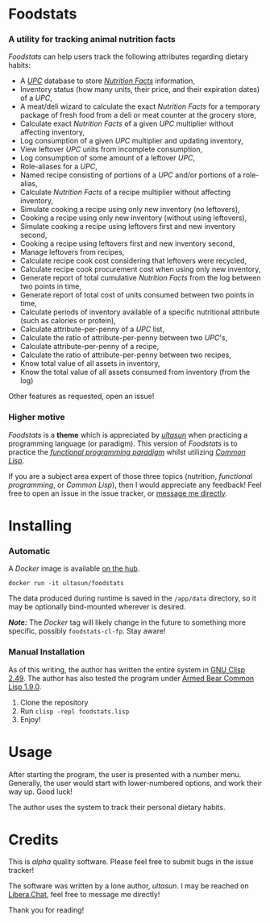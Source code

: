 # Foodstats
### A utility for tracking animal nutrition facts

*Foodstats* can help users track the following attributes regarding dietary habits:
- A [*UPC*](https://en.wikipedia.org/wiki/Universal_Product_Code) database to store [*Nutrition Facts*](https://en.wikipedia.org/wiki/Nutrition_facts_label) information,
- Inventory status (how many units, their price, and their expiration dates) of a *UPC*,
- A meat/deli wizard to calculate the exact *Nutrition Facts* for a temporary package of fresh food from a deli or meat counter at the grocery store,
- Calculate exact *Nutrition Facts* of a given *UPC* multiplier without affecting inventory,
- Log consumption of a given *UPC* multiplier and updating inventory,
- View leftover *UPC* units from incomplete consumption,
- Log consumption of some amount of a leftover *UPC*,
- Role-aliases for a *UPC*,
- Named recipe consisting of portions of a *UPC* and/or portions of a role-alias,
- Calculate *Nutrition Facts* of a recipe multiplier without affecting inventory,
- Simulate cooking a recipe using only new inventory (no leftovers),
- Cooking a recipe using only new inventory (without using leftovers),
- Simulate cooking a recipe using leftovers first and new inventory second,
- Cooking a recipe using leftovers first and new inventory second,
- Manage leftovers from recipes,
- Calculate recipe cook cost considering that leftovers were recycled,
- Calculate recipe cook procurement cost when using only new inventory,
- Generate report of total cumulative *Nutrition Facts* from the log between two points in time,
- Generate report of total cost of units consumed between two points in time,
- Calculate periods of inventory available of a specific nutritional attribute (such as calories or protein),
- Calculate attribute-per-penny of a *UPC* list,
- Calculate the ratio of attribute-per-penny between two *UPC*'s,
- Calculate attribute-per-penny of a recipe,
- Calculate the ratio of attribute-per-penny between two recipes,
- Know total value of all assets in inventory,
- Know the total value of all assets consumed from inventory (from the log)

Other features as requested, open an issue!

### Higher motive
*Foodstats* is a **theme** which is appreciated by [*ultasun*](https://github.com/ultasun) when practicing a programming language (or paradigm). This version of *Foodstats*  is to practice the [*functional programming paradigm*](https://en.wikipedia.org/wiki/Functional_programming) whilst utilizing [*Common Lisp*](https://en.wikipedia.org/wiki/Common_Lisp).

If you are a subject area expert of those three topics (nutrition, *functional programming*, or *Common Lisp*), then I would appreciate any feedback! Feel free to open an issue in the issue tracker, or [message me directly](#Credits). 

# Installing
### Automatic
A *Docker* image is available [on the hub](https://hub.docker.com/r/ultasun/foodstats).

`docker run -it ultasun/foodstats`

The data produced during runtime is saved in the `/app/data` directory, so it may be optionally bind-mounted wherever is desired.

***Note:*** The *Docker* tag will likely change in the future to something more specific, possibly `foodstats-cl-fp`. Stay aware!

### Manual Installation

As of this writing, the author has written the entire system in [GNU Clisp 2.49](https://www.gnu.org/software/clisp/).  The author has also tested the program under [Armed Bear Common Lisp 1.9.0](https://armedbear.common-lisp.dev).

1. Clone the repository
2. Run
`clisp -repl foodstats.lisp`
3. Enjoy!

# Usage
After starting the program, the user is presented with a number menu. Generally, the user would start with lower-numbered options, and work their way up. Good luck!

The author uses the system to track their personal dietary habits.

# Credits
This is *alpha* quality software. Please feel free to submit bugs in the issue tracker!

The software was written by a lone author, *ultasun*. I may be reached on [Libera.Chat](https://libera.chat/), feel free to message me directly!

Thank you for reading!
